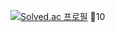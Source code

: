 [![Solved.ac
프로필](http://mazassumnida.wtf/api/v2/generate_badge?boj=goods0103)](https://solved.ac/goods0103)
🌱10
<!--
**goods0103/goods0103** is a ✨ _special_ ✨ repository because its `README.md` (this file) appears on your GitHub profile.
Here are some ideas to get you started:

- 🔭 I’m currently working on ... 
- 🌱 I’m currently learning ...
- 👯 I’m looking to collaborate on ...
- 🤔 I’m looking for help with ...
- 💬 Ask me about ...
- 📫 How to reach me: ...
- 😄 Pronouns: ...
- ⚡ Fun fact: ...
-->
